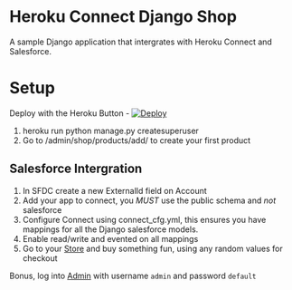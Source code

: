 Heroku Connect Django Shop
=============================

A sample Django application that intergrates with Heroku Connect and Salesforce.

# Setup


Deploy with the Heroku Button -
[![Deploy](https://www.herokucdn.com/deploy/button.png)](https://heroku.com/deploy?template=)

  1. heroku run python manage.py createsuperuser
  1. Go to /admin/shop/products/add/ to create your first product


## Salesforce Intergration

  1. In SFDC create a new ExternalId field on Account
  2. Add your app to connect, you *MUST* use the public schema and *not* salesforce
  3. Configure Connect using connect_cfg.yml, this ensures you have mappings for all the Django salesforce models.
  4. Enable read/write and evented on all mappings
  5. Go to your [Store](http://yourapp.herokuapp.com/shop) and buy something fun, using any random values for checkout

Bonus, log into [Admin](http://yourapp.herokuapp.com/admin/salesforce) with username `admin` and password `default`
